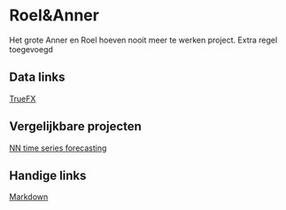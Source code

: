 # Roel&Anner

Het grote Anner en Roel hoeven nooit meer te werken project.
Extra regel toegevoegd

## Data links
[TrueFX](https://www.truefx.com/?page=frontpage)

## Vergelijkbare projecten
[NN time series forecasting](https://medium.com/machine-learning-world/neural-networks-for-algorithmic-trading-part-one-simple-time-series-forecasting-f992daa1045a)

## Handige links
[Markdown](https://guides.github.com/features/mastering-markdown/)
